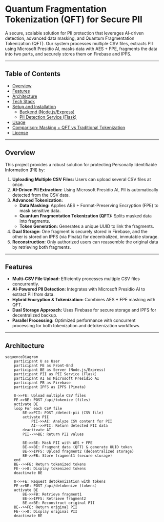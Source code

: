 # Quantum Fragmentation Tokenization (QFT) for Secure PII

A secure, scalable solution for PII protection that leverages AI-driven detection, advanced data masking, and Quantum Fragmentation Tokenization (QFT). Our system processes multiple CSV files, extracts PII using Microsoft Presidio AI, masks data with AES + FPE, fragments the data into two parts, and securely stores them on Firebase and IPFS.

---

## Table of Contents

- [Overview](#overview)
- [Features](#features)
- [Architecture](#architecture)
- [Tech Stack](#tech-stack)
- [Setup and Installation](#setup-and-installation)
  - [Backend (Node.js/Express)](#backend-nodejsexpress)
  - [PII Detection Service (Flask)](#pii-detection-service-flask)
- [Usage](#usage)
- [Comparison: Masking + QFT vs Traditional Tokenization](#comparison-masking--qft-vs-traditional-tokenization)
- [License](#license)

---

## Overview

This project provides a robust solution for protecting Personally Identifiable Information (PII) by:

1. **Uploading Multiple CSV Files:** Users can upload several CSV files at once.
2. **AI-Driven PII Extraction:** Using Microsoft Presidio AI, PII is automatically detected from the CSV data.
3. **Advanced Tokenization:** 
   - **Data Masking:** Applies AES + Format-Preserving Encryption (FPE) to mask sensitive data.
   - **Quantum Fragmentation Tokenization (QFT):** Splits masked data into fragments.
   - **Token Generation:** Generates a unique UUID to link the fragments.
4. **Dual Storage:** One fragment is securely stored in Firebase, and the other is stored on IPFS (via Pinata) for decentralized, immutable storage.
5. **Reconstruction:** Only authorized users can reassemble the original data by retrieving both fragments.

---

## Features

- **Multi-CSV File Upload:** Efficiently processes multiple CSV files concurrently.
- **AI-Powered PII Detection:** Integrates with Microsoft Presidio AI to extract PII from data.
- **Hybrid Encryption & Tokenization:** Combines AES + FPE masking with QFT.
- **Dual Storage Approach:** Uses Firebase for secure storage and IPFS for decentralized backup.
- **Parallel Processing:** Optimized performance with concurrent processing for both tokenization and detokenization workflows.

---

## Architecture

```mermaid
sequenceDiagram
    participant U as User
    participant FE as Front-End
    participant BE as Server (Node.js/Express)
    participant PII as PII Service (Flask)
    participant AI as Microsoft Presidio AI
    participant FB as Firebase
    participant IPFS as IPFS (Pinata)

    U->>FE: Upload multiple CSV files
    FE->>BE: POST /api/tokenize (files)
    activate BE
    loop For each CSV file
        BE->>PII: POST /detect-pii (CSV file)
        activate PII
            PII->>AI: Analyze CSV content for PII
            AI-->>PII: Return detected PII data
        deactivate AI
        PII-->>BE: Return PII values

        BE->>BE: Mask PII with AES + FPE
        BE->>BE: Fragment data (QFT) & generate UUID token
        BE->>IPFS: Upload fragment2 (decentralized storage)
        BE->>FB: Store fragment1 (secure storage)
    end
    BE-->>FE: Return tokenized tokens
    FE-->>U: Display tokenized tokens
    deactivate BE

    U->>FE: Request detokenization with tokens
    FE->>BE: POST /api/detokenize (tokens)
    activate BE
        BE->>FB: Retrieve fragment1
        BE->>IPFS: Retrieve fragment2
        BE->>BE: Reconstruct original PII
    BE-->>FE: Return original PII
    FE-->>U: Display original PII
    deactivate BE
